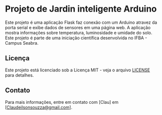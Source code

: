 # Projeto de Jardin inteligente Arduino

Este projeto é uma aplicação Flask faz conexão com um Arduino atravez da porta serial e exibe dados de sensores em uma página web. A aplicação mostra informações sobre temperatura, luminosidade e umidade do solo. Este projeto é parte de uma iniciação científica desenvolvida no IFBA - Campus Seabra.


## Licença

Este projeto está licenciado sob a Licença MIT - veja o arquivo [LICENSE](LICENSE) para detalhes.

## Contato

Para mais informações, entre em contato com [Clau] em [Claudeilsonsouzza@gmail.com].

